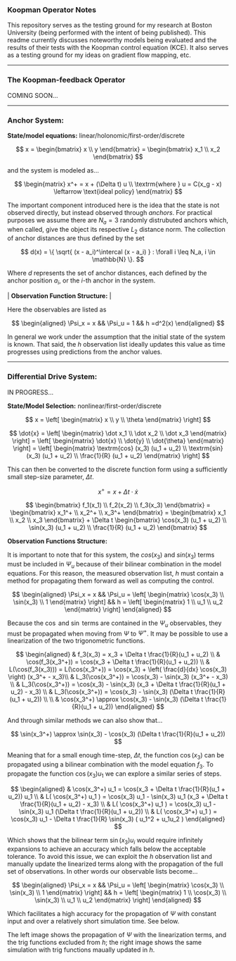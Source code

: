 ### **Koopman Operator Notes**

This repository serves as the testing ground for my research at Boston University (being performed with the intent of being published). This readme currently discusses noteworthy models being evaluated and the results of their tests with the Koopman control equation (KCE). It also serves as a testing ground for my ideas on gradient flow mapping, etc.

___
### **The Koopman-feedback Operator**
COMING SOON...

___
### **Anchor System:**
**State/model equations:** linear/holonomic/first-order/discrete

$$
x = \begin{bmatrix}
    x \\
    y
\end{bmatrix}
= \begin{bmatrix}
    x_1 \\
    x_2
\end{bmatrix}
$$

and the system is modeled as...

$$
\begin{matrix}
    x^+ = x + (\Delta t) u \\
    \textrm{where } u = C(x_g - x) \leftarrow \text{ideal policy}
\end{matrix}
$$

The important component introduced here is the idea that the state is not observed directly, but instead observed through *anchors*. For practical purposes we assume there are $N_a=3$ randomly distrubuted anchors which, when called, give the object its respective $L_2$ distance norm. The collection of anchor distances are thus defined by the set

$$
    d(x) = \{ \sqrt{ (x - a_i)^\intercal (x - a_i) } : \forall i \leq N_a, i \in \mathbb{N} \}.
$$

Where $d$ represents the set of anchor distances, each defined by the anchor position $a_i$, or the $i$-th anchor in the system.

| **Observation Function Structure:** |

Here the observables are listed as

$$
\begin{aligned}
    \Psi_x = x
    &&
    \Psi_u = 1
    &&
    h =d^2(x)
\end{aligned}
$$

In general we work under the assumption that the initial state of the system is known. That said, the $h$ observation list ideally updates this value as time progresses using predictions from the anchor values.

___
### **Differential Drive System:**

IN PROGRESS...

**State/Model Selection:** nonlinear/first-order/discrete

$$
    x = \left[ \begin{matrix}
        x \\
        y \\
        \theta
    \end{matrix} \right]
$$

$$
    \dot{x} = \left[ \begin{matrix}
        \dot x_1 \\
        \dot x_2 \\
        \dot x_3
    \end{matrix} \right]
    = \left[ \begin{matrix}
        \dot{x} \\
        \dot{y} \\
        \dot{\theta}
    \end{matrix} \right]
    = \left[ \begin{matrix}
        \textrm{cos} (x_3) (u_1 + u_2) \\
        \textrm{sin} (x_3) (u_1 + u_2) \\
        \frac{1}{R} (u_1 + u_2)
    \end{matrix} \right]
$$

This can then be converted to the discrete function form using a sufficiently small step-size parameter, $\Delta t$.

$$
    x^+ = x + \Delta t \cdot \dot{x}
$$

$$
    \begin{bmatrix}
        f_1(x_1) \\
        f_2(x_2) \\
        f_3(x_3)
    \end{bmatrix}
    =
    \begin{bmatrix}
        x_1^+ \\
        x_2^+ \\
        x_3^+
    \end{bmatrix}
    =
    \begin{bmatrix}
        x_1 \\
        x_2 \\
        x_3
    \end{bmatrix}
    + \Delta t
    \begin{bmatrix}
        \cos(x_3) (u_1 + u_2) \\
        \sin(x_3) (u_1 + u_2) \\
        \frac{1}{R} (u_1 + u_2)
    \end{bmatrix}
$$

**Observation Functions Structure:**

It is important to note that for this system, the $cos(x_3)$ and $sin(x_3)$ terms must be included in $\Psi_u$ because of their bilinear combination in the model equations. For this reason, the measured observation list, $h$ must contain a method for propagating them forward as well as computing the control.

$$
\begin{aligned}
    \Psi_x = x
    &&
    \Psi_u = \left[ \begin{matrix}
        \cos(x_3) \\
        \sin(x_3) \\
        1
    \end{matrix} \right]
    &&
    h = \left[ \begin{matrix}
        1 \\
        u_1 \\
        u_2
    \end{matrix} \right]
\end{aligned}
$$

Because the $\cos$ and $\sin$ terms are contained in the $\Psi_u$ observables, they must be propagated when moving from $\Psi$ to $\Psi^+$. It may be possible to use a linearization of the two trigonometric functions.

$$
\begin{aligned}
    & f_3(x_3) = x_3 + \Delta t \frac{1}{R}(u_1 + u_2) \\
    & \cos(f_3(x_3^+)) = \cos(x_3 + \Delta t \frac{1}{R}(u_1 + u_2)) \\
    & L(\cos(f_3(x_3))) = L(\cos(x_3^+)) = \cos(x_3) + \left( \frac{d}{dx} \cos(x_3) \right) (x_3^+ - x_3)\\
    & L_3(\cos(x_3^+)) = \cos(x_3) - \sin(x_3) (x_3^+ - x_3) \\
    & L_3(\cos(x_3^+)) = \cos(x_3) - \sin(x_3) (x_3 + \Delta t \frac{1}{R}(u_1 + u_2) - x_3) \\
    & L_3(\cos(x_3^+)) = \cos(x_3) - \sin(x_3) (\Delta t \frac{1}{R}(u_1 + u_2)) \\
    \\
    & \cos(x_3^+) \approx \cos(x_3) - \sin(x_3) (\Delta t \frac{1}{R}(u_1 + u_2))
\end{aligned}
$$

And through similar methods we can also show that...

$$
    \sin(x_3^+) \approx \sin(x_3) - \cos(x_3) (\Delta t \frac{1}{R}(u_1 + u_2))
$$

Meaning that for a small enough time-step, $\Delta t$, the function $\cos(x_3)$ can be propagated using a bilinear combination with the model equation $f_3$. To propagate the function $\cos(x_3) u_1$ we can explore a similar series of steps.

<!-- <p align="center">
    <img src=./.figures/donald.png width=325 />
    <img src=./.figures/donaldError.png width=325 />
</p> -->

$$
\begin{aligned}
    & \cos(x_3^+) u_1 = \cos(x_3 + \Delta t \frac{1}{R}(u_1 + u_2)) u_1 \\
    & L( \cos(x_3^+) u_1 ) = \cos(x_3) u_1 - \sin(x_3) u_1 (x_3 + \Delta t \frac{1}{R}(u_1 + u_2) - x_3) \\
    & L( \cos(x_3^+) u_1 ) = \cos(x_3) u_1 - \sin(x_3) u_1 (\Delta t \frac{1}{R}(u_1 + u_2)) \\
    & L( \cos(x_3^+) u_1 ) = \cos(x_3) u_1 - \Delta t \frac{1}{R} \sin(x_3) ( u_1^2 + u_1u_2 )
\end{aligned}
$$

Which shows that the bilinear term $\sin(x_3) u_i$ would require infinitely expansions to achieve an accuracy which falls below the acceptable tolerance. To avoid this issue, we can exploit the $h$ observation list and manually update the linearized terms along with the propagation of the full set of observations. In other words our observable lists become...

$$
\begin{aligned}
    \Psi_x = x
    &&
    \Psi_u = \left[ \begin{matrix}
        \cos(x_3) \\
        \sin(x_3) \\
        1
    \end{matrix} \right]
    &&
    h = \left[ \begin{matrix}
        1 \\
        \cos(x_3) \\
        \sin(x_3) \\
        u_1 \\
        u_2
    \end{matrix} \right]
\end{aligned}
$$

Which facilitates a high accuracy for the propagation of $\Psi$ with constant input and over a relatively short simulation time. See below.

The left image shows the propagation of $\Psi$ with the linearization terms, and the trig functions excluded from $h$; the right image shows the same simulation with trig functions maually updated in $h$.
